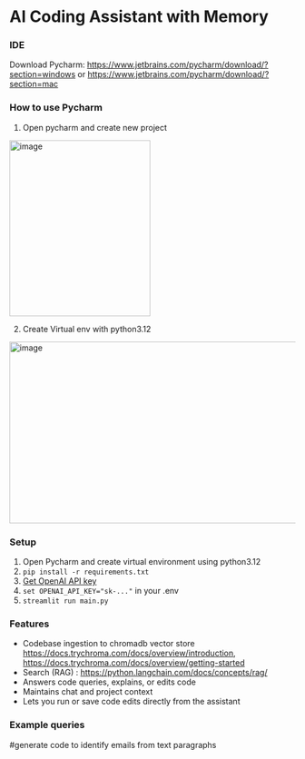 # AI Coding Assistant with Memory
### IDE 
Download Pycharm: https://www.jetbrains.com/pycharm/download/?section=windows or https://www.jetbrains.com/pycharm/download/?section=mac 

### How to use Pycharm
1. Open pycharm and create new project
 <img width="248" height="310" alt="image" src="https://github.com/user-attachments/assets/bddc76a3-f0b5-4c47-b74d-2a6be0dff2c9" />

2. Create Virtual env with python3.12
<img width="637" height="320" alt="image" src="https://github.com/user-attachments/assets/a338e946-785d-4caa-9d2e-6beb5a93a6b9" />



### Setup
1. Open Pycharm and create virtual environment using python3.12
2. `pip install -r requirements.txt`
3. [Get OpenAI API key](https://platform.openai.com/)
4. `set OPENAI_API_KEY="sk-..."`  in your .env
5. `streamlit run main.py`


### Features

- Codebase ingestion to chromadb vector store https://docs.trychroma.com/docs/overview/introduction, https://docs.trychroma.com/docs/overview/getting-started
- Search (RAG) : https://python.langchain.com/docs/concepts/rag/
- Answers code queries, explains, or edits code
- Maintains chat and project context
- Lets you run or save code edits directly from the assistant

### Example queries
#generate code to identify emails from text paragraphs
